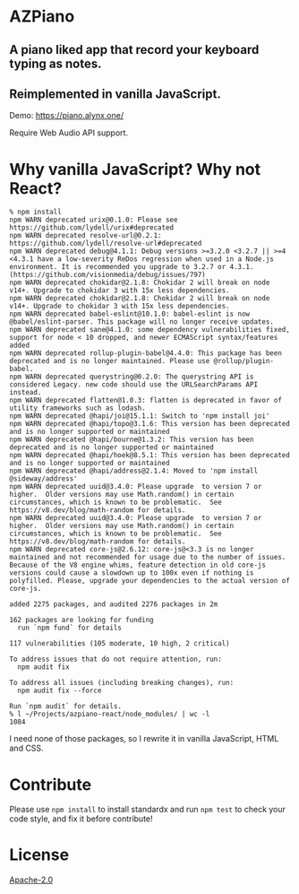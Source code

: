 AZPiano
=======

A piano liked app that record your keyboard typing as notes.
------------------------------------------------------------

Reimplemented in vanilla JavaScript.
------------------------------------

Demo: <https://piano.alynx.one/>

Require Web Audio API support.

# Why vanilla JavaScript? Why not React?

```
% npm install
npm WARN deprecated urix@0.1.0: Please see https://github.com/lydell/urix#deprecated
npm WARN deprecated resolve-url@0.2.1: https://github.com/lydell/resolve-url#deprecated
npm WARN deprecated debug@4.1.1: Debug versions >=3.2.0 <3.2.7 || >=4 <4.3.1 have a low-severity ReDos regression when used in a Node.js environment. It is recommended you upgrade to 3.2.7 or 4.3.1. (https://github.com/visionmedia/debug/issues/797)
npm WARN deprecated chokidar@2.1.8: Chokidar 2 will break on node v14+. Upgrade to chokidar 3 with 15x less dependencies.
npm WARN deprecated chokidar@2.1.8: Chokidar 2 will break on node v14+. Upgrade to chokidar 3 with 15x less dependencies.
npm WARN deprecated babel-eslint@10.1.0: babel-eslint is now @babel/eslint-parser. This package will no longer receive updates.
npm WARN deprecated sane@4.1.0: some dependency vulnerabilities fixed, support for node < 10 dropped, and newer ECMAScript syntax/features added
npm WARN deprecated rollup-plugin-babel@4.4.0: This package has been deprecated and is no longer maintained. Please use @rollup/plugin-babel.
npm WARN deprecated querystring@0.2.0: The querystring API is considered Legacy. new code should use the URLSearchParams API instead.
npm WARN deprecated flatten@1.0.3: flatten is deprecated in favor of utility frameworks such as lodash.
npm WARN deprecated @hapi/joi@15.1.1: Switch to 'npm install joi'
npm WARN deprecated @hapi/topo@3.1.6: This version has been deprecated and is no longer supported or maintained
npm WARN deprecated @hapi/bourne@1.3.2: This version has been deprecated and is no longer supported or maintained
npm WARN deprecated @hapi/hoek@8.5.1: This version has been deprecated and is no longer supported or maintained
npm WARN deprecated @hapi/address@2.1.4: Moved to 'npm install @sideway/address'
npm WARN deprecated uuid@3.4.0: Please upgrade  to version 7 or higher.  Older versions may use Math.random() in certain circumstances, which is known to be problematic.  See https://v8.dev/blog/math-random for details.
npm WARN deprecated uuid@3.4.0: Please upgrade  to version 7 or higher.  Older versions may use Math.random() in certain circumstances, which is known to be problematic.  See https://v8.dev/blog/math-random for details.
npm WARN deprecated core-js@2.6.12: core-js@<3.3 is no longer maintained and not recommended for usage due to the number of issues. Because of the V8 engine whims, feature detection in old core-js versions could cause a slowdown up to 100x even if nothing is polyfilled. Please, upgrade your dependencies to the actual version of core-js.

added 2275 packages, and audited 2276 packages in 2m

162 packages are looking for funding
  run `npm fund` for details

117 vulnerabilities (105 moderate, 10 high, 2 critical)

To address issues that do not require attention, run:
  npm audit fix

To address all issues (including breaking changes), run:
  npm audit fix --force

Run `npm audit` for details.
% l ~/Projects/azpiano-react/node_modules/ | wc -l
1084
```

I need none of those packages, so I rewrite it in vanilla JavaScript, HTML and CSS.

# Contribute

Please use `npm install` to install standardx and run `npm test` to check your code style, and fix it before contribute!

# License

[Apache-2.0](LICENSE)
